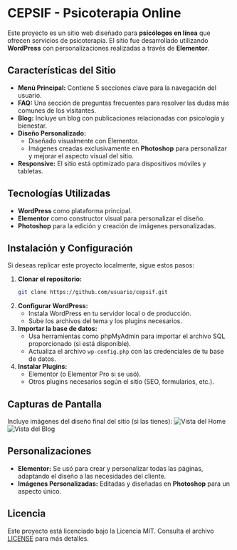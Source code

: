 # CEPSIF - Psicoterapia Online

Este proyecto es un sitio web diseñado para **psicólogos en línea** que ofrecen servicios de psicoterapia. El sitio fue desarrollado utilizando **WordPress** con personalizaciones realizadas a través de **Elementor**.

## Características del Sitio

- **Menú Principal:** Contiene 5 secciones clave para la navegación del usuario.
- **FAQ:** Una sección de preguntas frecuentes para resolver las dudas más comunes de los visitantes.
- **Blog:** Incluye un blog con publicaciones relacionadas con psicología y bienestar.
- **Diseño Personalizado:** 
  - Diseñado visualmente con Elementor.
  - Imágenes creadas exclusivamente en **Photoshop** para personalizar y mejorar el aspecto visual del sitio.
- **Responsive:** El sitio está optimizado para dispositivos móviles y tabletas.

## Tecnologías Utilizadas

- **WordPress** como plataforma principal.
- **Elementor** como constructor visual para personalizar el diseño.
- **Photoshop** para la edición y creación de imágenes personalizadas.

## Instalación y Configuración

Si deseas replicar este proyecto localmente, sigue estos pasos:

1. **Clonar el repositorio:**
   ```bash
   git clone https://github.com/usuario/cepsif.git
   ```
2. **Configurar WordPress:**
   - Instala WordPress en tu servidor local o de producción.
   - Sube los archivos del tema y los plugins necesarios.
3. **Importar la base de datos:**
   - Usa herramientas como phpMyAdmin para importar el archivo SQL proporcionado (si está disponible).
   - Actualiza el archivo `wp-config.php` con las credenciales de tu base de datos.
4. **Instalar Plugins:**
   - Elementor (o Elementor Pro si se usó).
   - Otros plugins necesarios según el sitio (SEO, formularios, etc.).

## Capturas de Pantalla

Incluye imágenes del diseño final del sitio (si las tienes):
![Vista del Home](ruta/a/la/imagen-home.png)
![Vista del Blog](ruta/a/la/imagen-blog.png)

## Personalizaciones

- **Elementor:** Se usó para crear y personalizar todas las páginas, adaptando el diseño a las necesidades del cliente.
- **Imágenes Personalizadas:** Editadas y diseñadas en **Photoshop** para un aspecto único.

## Licencia

Este proyecto está licenciado bajo la Licencia MIT. Consulta el archivo [LICENSE](LICENSE) para más detalles.
